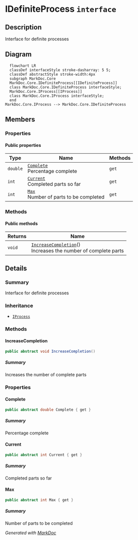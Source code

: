 # IDefiniteProcess `interface`

## Description
Interface for definite processes

## Diagram
```mermaid
  flowchart LR
  classDef interfaceStyle stroke-dasharray: 5 5;
  classDef abstractStyle stroke-width:4px
  subgraph MarkDoc.Core
  MarkDoc.Core.IDefiniteProcess[[IDefiniteProcess]]
  class MarkDoc.Core.IDefiniteProcess interfaceStyle;
  MarkDoc.Core.IProcess[[IProcess]]
  class MarkDoc.Core.IProcess interfaceStyle;
  end
MarkDoc.Core.IProcess --> MarkDoc.Core.IDefiniteProcess
```

## Members
### Properties
#### Public  properties
| Type | Name | Methods |
| --- | --- | --- |
| `double` | [`Complete`](markdoc/core/IDefiniteProcess.md#complete)<br>Percentage complete | `get` |
| `int` | [`Current`](markdoc/core/IDefiniteProcess.md#current)<br>Completed parts so far | `get` |
| `int` | [`Max`](markdoc/core/IDefiniteProcess.md#max)<br>Number of parts to be completed | `get` |

### Methods
#### Public  methods
| Returns | Name |
| --- | --- |
| `void` | [`IncreaseCompletion`](markdoc/core/IDefiniteProcess.md#increasecompletion)()<br>Increases the number of complete parts |

## Details
### Summary
Interface for definite processes

### Inheritance
 - [
`IProcess`
](./IProcess.md)

### Methods
#### IncreaseCompletion
```csharp
public abstract void IncreaseCompletion()
```
##### Summary
Increases the number of complete parts

### Properties
#### Complete
```csharp
public abstract double Complete { get }
```
##### Summary
Percentage complete

#### Current
```csharp
public abstract int Current { get }
```
##### Summary
Completed parts so far

#### Max
```csharp
public abstract int Max { get }
```
##### Summary
Number of parts to be completed

*Generated with* [*MarkDoc*](https://github.com/hailstorm75/MarkDoc.Core)
